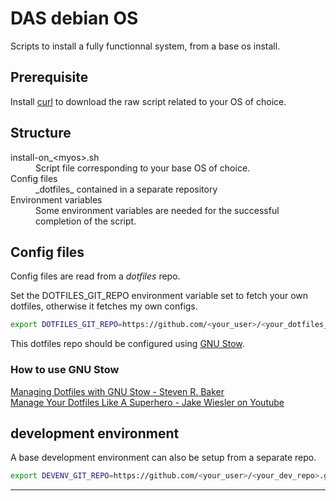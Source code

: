 # DAS debian OS

Scripts to install a fully functionnal system, from a base os install.

## Prerequisite
Install [curl](https://everything.curl.dev/) to download the raw script related to your OS of choice.

## Structure
<dl>
<dt>install-on_&ltmyos&gt.sh</dt> 
<dd>Script file corresponding to your base OS of choice.</dd>

<dt>Config files</dt> 
<dd>_dotfiles_ contained in a separate repository</dd>

<dt>Environment variables</dt> 
<dd>Some environment variables are needed for the successful completion of the script.</dd>
</dl>


## Config files
Config files are read from a *dotfiles* repo.

Set the DOTFILES_GIT_REPO environment variable set to fetch your own dotfiles, otherwise it fetches my own configs.<br/>
```bash
export DOTFILES_GIT_REPO=https://github.com/<your_user>/<your_dotfiles_repo>.git
```
This dotfiles repo should be configured using [GNU Stow](https://www.gnu.org/software/stow/).<br/>

### How to use GNU Stow
[Managing Dotfiles with GNU Stow - Steven R. Baker](https://www.stevenrbaker.com/tech/managing-dotfiles-with-gnu-stow.html)<br/>
[Manage Your Dotfiles Like A Superhero - Jake Wiesler on Youtube](https://youtu.be/FHuwzbpTTo0)



## development environment
A base development environment can also be setup from a separate repo.
```bash
export DEVENV_GIT_REPO=https://github.com/<your_user>/<your_dev_repo>.git
```


----

